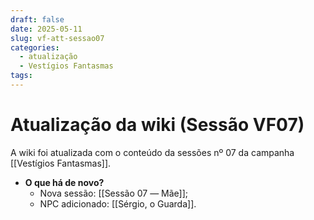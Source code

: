 ```yaml
---
draft: false
date: 2025-05-11
slug: vf-att-sessao07
categories:
  - atualização
  - Vestígios Fantasmas
tags:
---
```



# Atualização da wiki (Sessão VF07)

A wiki foi atualizada com o conteúdo da sessões nº 07 da campanha [[Vestígios Fantasmas]].

<!-- more -->

- **O que há de novo?**
	- Nova sessão: [[Sessão 07 ― Mãe]];
	- NPC adicionado: [[Sérgio, o Guarda]].